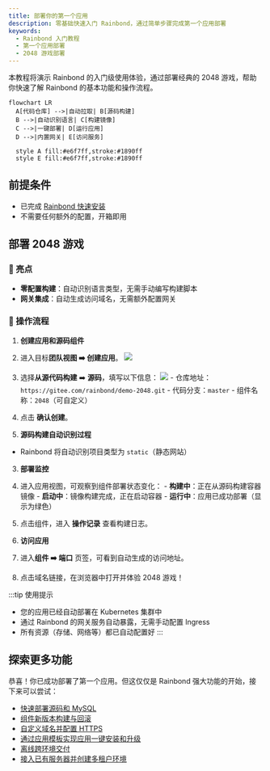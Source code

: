 ```yaml
---
title: 部署你的第一个应用
description: 零基础快速入门 Rainbond，通过简单步骤完成第一个应用部署
keywords:
  - Rainbond 入门教程
  - 第一个应用部署
  - 2048 游戏部署
---
```


本教程将演示 Rainbond 的入门级使用体验，通过部署经典的 2048 游戏，帮助你快速了解 Rainbond 的基本功能和操作流程。

```mermaid
flowchart LR
  A[代码仓库] -->|自动拉取| B[源码构建]
  B -->|自动识别语言| C[构建镜像]
  C -->|一键部署| D[运行应用]
  D -->|内置网关| E[访问服务]

  style A fill:#e6f7ff,stroke:#1890ff
  style E fill:#e6f7ff,stroke:#1890ff
```

## 前提条件

- 已完成 [Rainbond 快速安装](/docs/quick-start/quick-install)
- 不需要任何额外的配置，开箱即用

## 部署 2048 游戏

### 🚀 亮点

- **零配置构建**：自动识别语言类型，无需手动编写构建脚本
- **网关集成**：自动生成访问域名，无需额外配置网关

### 🧩 操作流程

1. **创建应用和源码组件**
  1. 进入目标**团队视图 ➡️ 创建应用**。
    ![](/docs/tutorial/via-rainbond-deploy-sourceandmiddleware/team.png)
  2. 选择**从源代码构建** ➡️ **源码**，填写以下信息：
    ![](/docs/tutorial/via-rainbond-deploy-sourceandmiddleware/source.png)
    - 仓库地址：`https://gitee.com/rainbond/demo-2048.git`
    - 代码分支：`master`
    - 组件名称：`2048`（可自定义）
  3. 点击 **确认创建**。

2. **源码构建自动识别过程**
  - Rainbond 将自动识别项目类型为 `static`（静态网站）

3. **部署监控**
  1. 进入应用视图，可观察到组件部署状态变化：
    - **构建中**：正在从源码构建容器镜像
    - **启动中**：镜像构建完成，正在启动容器
    - **运行中**：应用已成功部署（显示为绿色）

  2. 点击组件，进入 **操作记录** 查看构建日志。

4. **访问应用**
  1. 进入**组件 ➡️ 端口** 页签，可看到自动生成的访问地址。
  2. 点击域名链接，在浏览器中打开并体验 2048 游戏！

:::tip 使用提示

- 您的应用已经自动部署在 Kubernetes 集群中
- 通过 Rainbond 的网关服务自动暴露，无需手动配置 Ingress
- 所有资源（存储、网络等）都已自动配置好
  :::

## 探索更多功能

恭喜！你已成功部署了第一个应用。但这仅仅是 Rainbond 强大功能的开始，接下来可以尝试：

- [快速部署源码和 MySQL](../tutorial/via-rainbond-deploy-sourceandmiddleware)
- [组件新版本构建与回滚](../tutorial/component-version-update-and-rollback)
- [自定义域名并配置 HTTPS](../tutorial/custom-gateway)
- [通过应用模板实现应用一键安装和升级](../tutorial/app-template-manage)
- [离线跨环境交付](../tutorial/app-template-offline)
- [接入已有服务器并创建多租户环境](../tutorial/docking-selfhost)